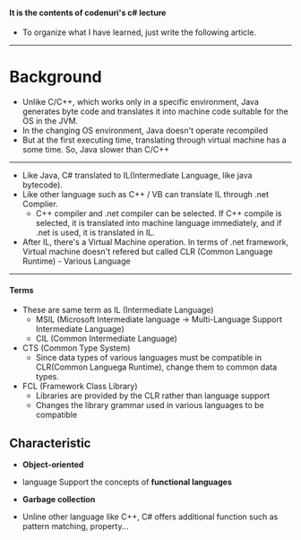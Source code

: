#### **It is the contents of codenuri's c# lecture**

* To organize what I have learned, just write the following article.

---



# Background

* Unlike C/C++, which works only in a specific environment, Java generates byte code and translates it into machine code suitable for the OS in the JVM.
* In the changing OS environment, Java doesn't operate recompiled
* But at the first executing time, translating through virtual machine has a some time. So, Java slower than C/C++

---

* Like Java, C# translated to IL(Intermediate Language, like java bytecode).
* Like other language such as C++ / VB  can translate IL through .net Complier.
  * C++ compiler and .net compiler can be selected. If C++ compile is selected, it is translated into machine language immediately, and if .net is used, it is translated in IL.
* After IL, there's a Virtual Machine operation. In terms of .net framework, Virtual machine doesn't refered but called CLR (Common Language Runtime) - Various Language

---

#### Terms

* These are same term as IL (Intermediate Language)
  * MSIL (Microsoft Intermediate language -> Multi-Language Support Intermediate Language)
  * CIL (Common Intermediate Language)
* CTS (Common Type System)
  * Since data types of various languages must be compatible in CLR(Common Languega Runtime), change them to common data types.
* FCL (Framework Class Library)
  * Libraries are provided by the CLR rather than language support
  * Changes the library grammar used in various languages to be compatible





## Characteristic

* **Object-oriented** 
* language Support the concepts of **functional languages** 
* **Garbage collection**



* Unline other language like C++, C# offers additional function such as pattern matching, property...